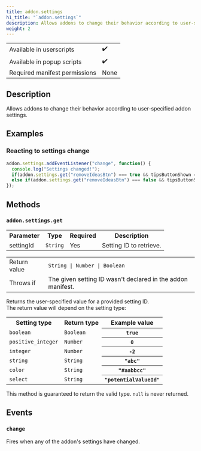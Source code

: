 ```yaml
---
title: addon.settings
h1_title: "`addon.settings`"
description: Allows addons to change their behavior according to user-specified addon settings.  
weight: 2
---
```


| | |
|-|-|
| Available in userscripts | ✔️ |
| Available in popup scripts | ✔️ |
| Required manifest permissions | None |

## Description
Allows addons to change their behavior according to user-specified addon settings.  

## Examples
### Reacting to settings change
```js
addon.settings.addEventListener("change", function() {
  console.log("Settings changed!");
  if(addon.settings.get("removeIdeasBtn") === true && tipsButtonShown === false) showTipsButton();
  else if(addon.settings.get("removeIdeasBtn") === false && tipsButtonShown === true) hideTipsButton();
});
```

## Methods
### `addon.settings.get`
<table>
  <tr>
    <th>Parameter</th>
    <th>Type</th>
    <th>Required</th>
    <th>Description</th>
  </tr>
  <tr>
    <td>settingId</td>
    <td><code>String</code></td>
    <td>Yes</td>
    <td>Setting ID to retrieve.</td>
  </tr>
</table>

<table>
  <tr>
    <td>Return value</td>
    <td><code>String | Number | Boolean</code></td>
  </tr>
  <tr>
    <td>Throws if</td>
    <td>The given setting ID wasn't declared in the addon manifest.</td> 
  </tr>
</table>

Returns the user-specified value for a provided setting ID.  
The return value will depend on the setting type:

<table>
  <tr>
    <th>Setting type</th>
    <th>Return type</th>
    <th>Example value</th>
  </tr>
  <tr>
    <td><code>boolean</code></td>
    <td><code>Boolean</code></td>
    <th><code>true</code></th>
  </tr>
  <tr>
    <td><code>positive_integer</code></td>
    <td><code>Number</code></td>
    <th><code>0</code></th>
  </tr>
  <tr>
    <td><code>integer</code></td>
    <td><code>Number</code></td>
    <th><code>-2</code></th>
  </tr>
  <tr>
    <td><code>string</code></td>
    <td><code>String</code></td>
    <th><code>"abc"</code></th>
  </tr>
  <tr>
    <td><code>color</code></td>
    <td><code>String</code></td>
    <th><code>"#aabbcc"</code></th>
  </tr>
  <tr>
    <td><code>select</code></td>
    <td><code>String</code></td>
    <th><code>"potentialValueId"</code></th>
  </tr>
</table>

This method is guaranteed to return the valid type. `null` is never returned.

## Events
### `change`
Fires when any of the addon's settings have changed.
